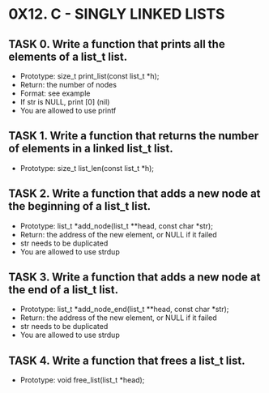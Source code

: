 # 0X12. C - SINGLY LINKED LISTS

## TASK 0. Write a function that prints all the elements of a list_t list.

- Prototype: size_t print_list(const list_t *h);
- Return: the number of nodes
- Format: see example
- If str is NULL, print [0] (nil)
- You are allowed to use printf

## TASK 1. Write a function that returns the number of elements in a linked list_t list.

- Prototype: size_t list_len(const list_t *h);

## TASK 2. Write a function that adds a new node at the beginning of a list_t list.

- Prototype: list_t *add_node(list_t **head, const char *str);
- Return: the address of the new element, or NULL if it failed
- str needs to be duplicated
- You are allowed to use strdup

## TASK 3. Write a function that adds a new node at the end of a list_t list.

- Prototype: list_t *add_node_end(list_t **head, const char *str);
- Return: the address of the new element, or NULL if it failed
- str needs to be duplicated
- You are allowed to use strdup

## TASK 4. Write a function that frees a list_t list.

- Prototype: void free_list(list_t *head);
